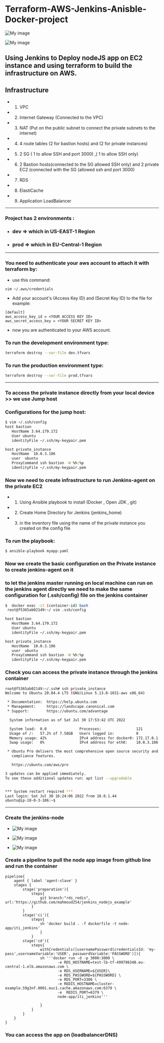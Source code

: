 # Terraform-AWS-Jenkins-Anisble-Docker-project

![My image](./terraform.png)

![My image](./ansible1.png)

## Using Jenkins to Deploy nodeJS app on EC2 instance and using terraform to build the infrastructure on AWS.

## Infrastructure
- 1) VPC
- 2) Internet Gateway (Connected to the VPC) 
- 3) NAT (Put on the public subnet to connect the private subnets to the internet)
- 4) 4 route tables (2 for bastion hosts) and (2 for private instances)
- 5) 2 SG ( 1 to allow SSH and port 3000) ,( 1 to allow SSH only)
- 6) 2 Bastion hosts(connected to the SG allowed SSH only) and 2 private EC2 (connected with the SG (allowed ssh and port 3000)
- 7) RDS 
- 8) ElastiCache
- 9) Application LoadBalancer
***
### Project has 2 environments :
- ### dev => which in US-EAST-1 Region
- ### prod => which in EU-Central-1 Region
***
### You need to authenticate your aws account to attach it with terraform by:
- use this command:
```
vim ~/.aws/credentials
```
- Add your account's (Access Key ID) and (Secret Key ID) to the file for example:
```
[default]
aws_access_key_id = <YOUR ACCESS KEY ID>
aws_secret_access_key = <YOUR SECRET KEY ID>

``` 
- now you are authenticated to your AWS account.

### To run the development environment type:
```bash
terraform destroy --var-file dev.tfvars 
```

### To run the production environment type:
```bash
terraform destroy --var-file prod.tfvars 
```
***
### To access the private instance directly from your local device >> we use Jump host
### Configurations for the jump host:

```bash
$ vim ~/.ssh/config
host bastion
   HostName 3.64.179.172
   User ubuntu
   identityFile ~/.ssh/my-keypair.pem

host private_instance
   HostName  10.0.3.106
   user  ubuntu
   ProxyCommand ssh bastion -W %h:%p
   identityFile ~/.ssh/my-keypair.pem                                        
```

### Now we need to create infrastructure to run Jenkins-agent on the private EC2
- 1) Using Ansible playbook to install (Docker ,  Open JDK , git)
- 2) Create Home Directory for Jenkins (jenkins_home)
- 3) in the inventory file using the name of the private instance you created on the config file 
### To run the playbook:
```bash
$ ansible-playbook myapp.yaml
```
### Now we create the basic configuration on the Private instance to create jenkins-agent on it
### to let the jenkins master running on local machine can run on the jenkins agent directly we need to make the same configuration for (.ssh/config) file on the jenkins container
```bash
$  docker exec -it (container-id) bash
 root@f5365ab02149:~/ vim .ssh/config
```

```bash
host bastion
   HostName 3.64.179.172
   User ubuntu
   identityFile ~/.ssh/my-keypair.pem

host private_instance
   HostName  10.0.3.106
   user  ubuntu
   ProxyCommand ssh bastion -W %h:%p
   identityFile ~/.ssh/my-keypair.pem         
```
### Check you can access the private instance through the jenkins container
```bash
root@f5365ab02149:~/.ssh# ssh private_instance
Welcome to Ubuntu 20.04.4 LTS (GNU/Linux 5.13.0-1031-aws x86_64)

 * Documentation:  https://help.ubuntu.com
 * Management:     https://landscape.canonical.com
 * Support:        https://ubuntu.com/advantage

  System information as of Sat Jul 30 17:53:42 UTC 2022

  System load:  0.0               Processes:                121
  Usage of /:   57.2% of 7.58GB   Users logged in:          0
  Memory usage: 42%               IPv4 address for docker0: 172.17.0.1
  Swap usage:   0%                IPv4 address for eth0:    10.0.3.106

 * Ubuntu Pro delivers the most comprehensive open source security and
   compliance features.

   https://ubuntu.com/aws/pro

3 updates can be applied immediately.
To see these additional updates run: apt list --upgradable


*** System restart required ***
Last login: Sat Jul 30 16:24:06 2022 from 10.0.1.44
ubuntu@ip-10-0-3-106:~$ 
```
***
### Create the jenkins-node
- ![My image](./img-node1.png)

- ![My image](./img-node2.png)

- ![My image](./img-node3.png)

### Create a pipeline  to pull the node app image from github line and run the container

```Jenkinsfile
pipeline{
    agent { label 'agent-slave' }
    stages {
        stage('preparation'){
            steps{
                git branch:"rds_redis", url:'https://github.com/mahmoud254/jenkins_nodejs_example'
            }
        }
        stage('ci'){
            steps{
                sh 'docker build . -f dockerfile -t node-app/iti_jenkins'
                }
            }
        stage('cd'){
            steps{
                withCredentials([usernamePassword(credentialsId: 'my-pass',usernameVariable:'USER', passwordVariable:'PASSWORD')]){
                sh '''docker run -d -p 3000:3000 \
                        -e RDS_HOSTNAME=test-lb-tf-499796348.eu-central-1.elb.amazonaws.com \
                        -e RDS_USERNAME=${USER}\
                        -e RDS_PASSWORD=${PASSWORD} \
                        -e RDS_PORT=3306 \
                        -e REDIS_HOSTNAME=cluster-example.59g3nf.0001.euc1.cache.amazonaws.com:6379 \
                        -e  REDIS_PORT=6379 \
                        node-app/iti_jenkins'''
            
                }
            }
        }
    }
}
```
### You can access the app on (loadbalancerDNS)
